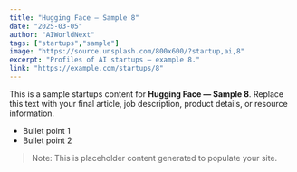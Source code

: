 ```yaml
---
title: "Hugging Face — Sample 8"
date: "2025-03-05"
author: "AIWorldNext"
tags: ["startups","sample"]
image: "https://source.unsplash.com/800x600/?startup,ai,8"
excerpt: "Profiles of AI startups — example 8."
link: "https://example.com/startups/8"
---
```


This is a sample startups content for **Hugging Face — Sample 8**. Replace this text with your final article, job description, product details, or resource information.

- Bullet point 1
- Bullet point 2

> Note: This is placeholder content generated to populate your site.
